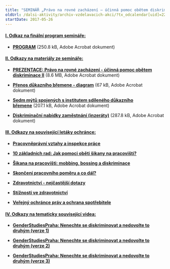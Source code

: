 ```yaml
---
title: "SEMINÁŘ „Právo na rovné zacházení – účinná pomoc obětem diskriminace II“ Praha"
oldUrl: /dalsi-aktivity/archiv-vzdelavacich-akci/?tx_odcalendar[uid]=223&cHash=5ceef06d61e72ea582aea3654cff3cec
startDate: 2017-05-26
---
```


<h4 class="oranzova"><u></u></h4><h4 class="oranzova"><u>I. Odkaz na finální program semináře:</u></h4>
<p class="oranzova"></p><ul><li><a href="/uploads-import/projekt_ESF/00_2017_SEMINARE/ARCHIV_2017/ORZ_seminare/05_26/05_26_Pravo_na_rovne_zachazeni_-_ucinna_pomoc_obetem_diskriminace_II_pozvanka.pdf" target="_blank"><strong>PROGRAM</strong></a> (250.8 kB, Adobe Acrobat dokument)</li></ul><p></p>
<p></p><h4 class="oranzova"><u>II. Odkazy na materiály ze semináře:</u></h4>
<p class="oranzova"></p><ul><li><a href="/uploads-import/projekt_ESF/00_2017_SEMINARE/ARCHIV_2017/ORZ_seminare/05_26/05_26_Pravo_na_rovne_zachazeni_II_prezentace.pdf" target="_blank"><strong>PREZENTACE: Právo na rovné zacházení - účinná pomoc obětem diskriminace II</strong></a> (8.6 MB, Adobe Acrobat dokument)</li></ul><p></p><ul><li><a href="/uploads-import/projekt_ESF/00_2017_SEMINARE/ARCHIV_2017/ORZ_seminare/05_26/05_26_Pravo_na_rovne_zachazeni_II_diagram_prenos_dukazniho_bremene.pdf" target="_blank"><strong>Přenos důkazního břemene - diagram</strong></a> (67 kB, Adobe Acrobat dokument)</li></ul><p></p><ul><li><a href="/uploads-import/projekt_ESF/00_2017_SEMINARE/ARCHIV_2017/ORZ_seminare/05_26/05_26_Pravo_na_rovne_zachazeni_II_7_mytu_spojenych_s_dukaznim_bremenem.pdf" target="_blank"><strong>Sedm mýtů spojených s institutem sdíleného důkazního břemene</strong></a> (207.1 kB, Adobe Acrobat dokument)</li></ul><p></p><ul><li><a href="/uploads-import/projekt_ESF/00_2017_SEMINARE/ARCHIV_2017/ORZ_seminare/05_26/05_26_Pravo_na_rovne_zachazeni_II_aktivita_I_inzeraty_s_resenim.pdf" target="_blank"><strong>Diskriminační nabídky zaměstnání (inzeráty)</strong></a> (287.8 kB, Adobe Acrobat dokument)</li></ul><p></p>
<p></p><h4 class="oranzova"><u>III. Odkazy na související letáky ochránce:</u></h4>
<p class="oranzova"></p><ul><li><a href="/stiznosti-na-urady/chcete-si-stezovat/zivotni-situace-problemy-a-jejich-reseni/pracovnepravni-vztahy-a-inspekce-prace/" target="_blank"><strong>Pracovněprávní vztahy a inspekce práce</strong></a></li></ul><p></p><ul><li><a href="/uploads-import/Letaky/Sikina-na-pracovisti_rady.pdf" target="_blank"><strong>10 základních rad: Jak pomoci oběti šikany na pracovišti?</strong></a></li></ul><p></p><ul><li><a href="/stiznosti-na-urady/chcete-si-stezovat/zivotni-situace-problemy-a-jejich-reseni/sikana-na-pracovisti-mobbing-bossing-a-diskriminace/" target="_blank"><strong>Šikana na pracovišti: mobbing, bossing a diskriminace</strong></a></li></ul><p></p><ul><li><a href="/stiznosti-na-urady/chcete-si-stezovat/zivotni-situace-problemy-a-jejich-reseni/skonceni-pracovniho-pomeru-a-co-dal/" target="_blank"><strong>Skončení pracovního poměru a co dál?</strong></a></li></ul><p></p><ul><li><a href="/stiznosti-na-urady/chcete-si-stezovat/zivotni-situace-problemy-a-jejich-reseni/zdravotnictvi-nejcastejsi-dotazy/" target="_blank"><strong>Zdravotnictví - nejčastější dotazy</strong></a></li></ul><p></p><ul><li><a href="/stiznosti-na-urady/chcete-si-stezovat/zivotni-situace-problemy-a-jejich-reseni/zdravotnictvi-stiznosti-ve-zdravotnictvi/" target="_blank"><strong>Stížnosti ve zdravotnictví</strong></a></li></ul><p></p><ul><li><a href="/stiznosti-na-urady/chcete-si-stezovat/zivotni-situace-problemy-a-jejich-reseni/ochrana-spotrebitele/" target="_blank"><strong>Veřejný ochránce práv a ochrana spotřebitele</strong></a></li></ul><p></p>
<p></p><h4 class="oranzova"><u>IV. Odkazy na tematicky související videa:</u></h4>
<p class="oranzova"></p><ul><li><a href="https://www.youtube.com/watch?v=Lp5XBI1Xixk" target="_blank"><strong>GenderStudiesPraha: Nenechte se diskriminovat a nedovolte to druhým (verze 1)</strong></a></li></ul><p></p><ul><li><a href="https://www.youtube.com/watch?v=PQnyoeWilGM" target="_blank"><strong>GenderStudiesPraha: Nenechte se diskriminovat a nedovolte to druhým (verze 2)</strong></a></li></ul><p></p><ul><li><a href="https://www.youtube.com/watch?v=HkwARGc-5sg" target="_blank"><strong>GenderStudiesPraha: Nenechte se diskriminovat a nedovolte to druhým (verze 3)</strong></a></li></ul>
